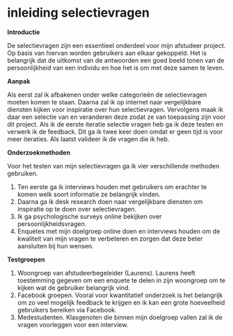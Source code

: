 # inleiding selectievragen

**Introductie**

De selectievragen zijn een essentieel onderdeel voor mijn afstudeer project. Op basis van hiervan worden gebruikers aan elkaar gekoppeld. Het is belangrijk dat de uitkomst van de antwoorden een goed beeld tonen van de persoonlijkheid van een individu en hoe het is om met deze samen te leven. 

**Aanpak**

Als eerst zal ik afbakenen onder welke categorieën de selectievragen moeten komen te staan. Daarna zal ik op internet naar vergelijkbare diensten kijken voor inspiratie over hun selectievragen. Vervolgens maak ik daar een selectie van en veranderen deze zodat ze van toepassing zijn voor dit project. Als ik de eerste iteratie selectie vragen heb ga ik deze testen en verwerk ik de feedback. Dit ga ik twee keer doen omdat er geen tijd is voor meer iteraties. Als laatst valideer ik de vragen die ik heb. 

**Onderzoekmethoden**

Voor het testen van mijn selectievragen ga ik vier verschillende methoden gebruiken. 

1. Ten eerste ga ik interviews houden met gebruikers om erachter te komen welk soort informatie ze belangrijk vinden. 
2. Daarna ga ik desk research doen naar vergelijkbare diensten om inspiratie op te doen over selectievragen. 
3. Ik ga psychologische surveys online bekijken over persoonlijkheidsvragen. 
4. Enquetes met mijn doelgroep online doen en interviews houden om de kwaliteit van mijn vragen te verbeteren en zorgen dat deze beter aansluiten bij hun wensen. 

**Testgroepen**

1. Woongroep van afstudeerbegeleider \(Laurens\). Laurens heeft toestemming gegeven om een enquete te delen in zijn woongroep om te kijken wat de gebruiker belangrijk vind. 
2. Facebook groepen. Vooral voor kwantitatief onderzoek is het belangrijk om zo veel mogelijk feedback te krijgen en ik kan een grote hoeveelheid gebruikers bereiken via Facebook. 
3. Medestudenten. Klasgenoten die binnen mijn doelgroep vallen zal ik de vragen voorleggen voor een interview. 

